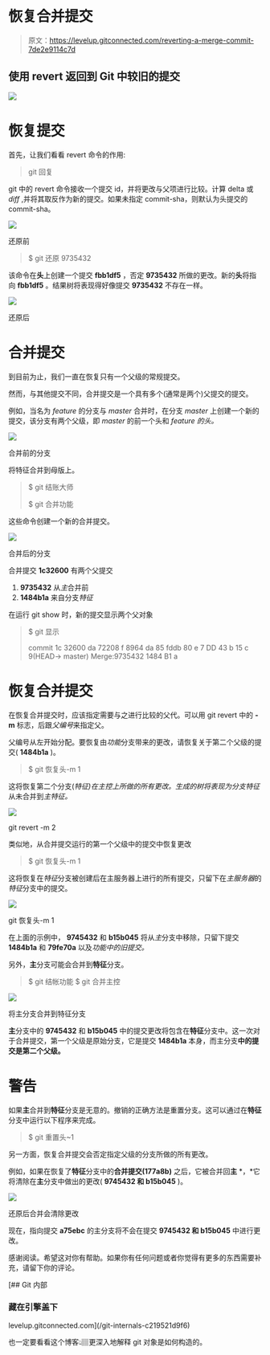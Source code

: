 # 恢复合并提交

> 原文：<https://levelup.gitconnected.com/reverting-a-merge-commit-7de2e9114c7d>

## 使用 revert 返回到 Git 中较旧的提交

![](img/1f61bc56314fc580fb42efa00f4f5036.png)

# 恢复提交

首先，让我们看看 revert 命令的作用:

> git 回复<commit-sha></commit-sha>

git 中的 revert 命令接收一个提交 id，并将更改与父项进行比较。计算 delta 或 *diff* ,并将其取反作为新的提交。如果未指定 commit-sha，则默认为头提交的 commit-sha。

![](img/b9655d814f0c1fe77e660049a7f59b41.png)

还原前

> $ git 还原 9735432

该命令在**头**上创建一个提交 **fbb1df5** ，否定 **9735432** 所做的更改。新的**头**将指向 **fbb1df5** 。结果树将表现得好像提交 **9735432** 不存在一样。

![](img/2a404b32a507ea64f661ac567affdd36.png)

还原后

# 合并提交

到目前为止，我们一直在恢复只有一个父级的常规提交。

然而，与其他提交不同，合并提交是一个具有多个(通常是两个)父提交的提交。

例如，当名为 *feature* 的分支与 *master* 合并时，在分支 *master* 上创建一个新的提交，该分支有两个父级，即 *master* 的前一个头和 *feature 的头。*

![](img/7ff0f3074fe45d242eead6583ab99a7c.png)

合并前的分支

将特征合并到母版上。

> $ git 结账大师
> 
> $ git 合并功能

这些命令创建一个新的合并提交。

![](img/805d2cab4378d5b84226ee81d55cb786.png)

合并后的分支

合并提交 **1c32600** 有两个父提交

1.  **9735432** 从*主*合并前
2.  **1484b1a** 来自分支*特征*

在运行 git show 时，新的提交显示两个父对象

> $ git 显示
> 
> commit 1c 32600 da 72208 f 8964 da 85 fddb 80 e 7 DD 43 b 15 c 9(HEAD-> master)
> Merge:9735432 1484 B1 a

# 恢复合并提交

在恢复合并提交时，应该指定需要与之进行比较的父代。可以用 git revert 中的 **-m** 标志，后跟*父编号*来指定父。

父编号从左开始分配。要恢复由*功能*分支带来的更改，请恢复关于第二个父级的提交( **1484b1a** )。

> $ git 恢复头-m 1

这将恢复第二个分支(*特征)*在*主控上所做的所有更改。*生成的树将表现为分支*特征*从未合并到*主特征。*

![](img/64df52b2d4ecf1fbb711d627c0e972b5.png)

git revert -m 2

类似地，从合并提交运行的第一个父级中的提交中恢复更改

> $ git 恢复头-m 1

这将恢复在*特征*分支被创建后在主服务器上进行的所有提交，只留下在*主服务器*的*特征*分支中的提交。

![](img/988400f630143cfcd49ada4c35b8b4b1.png)

git 恢复头-m 1

在上面的示例中， **9745432** 和 **b15b045** 将从*主*分支中移除，只留下提交 **1484b1a** 和 **79fe70a** 以及*功能中的旧提交。*

另外，**主**分支可能会合并到**特征**分支。

> $ git 结帐功能
> $ git 合并主控

![](img/d5f406db92f53db0f92f260872e89c7b.png)

将主分支合并到特征分支

**主**分支中的 **9745432** 和 **b15b045** 中的提交更改将包含在**特征**分支中。这一次对于合并提交，第一个父级是原始分支，它是提交 **1484b1a** 本身，而主分支**中的提交是第二个父级。**

# 警告

如果**主**合并到**特征**分支是无意的。撤销的正确方法是重置分支。这可以通过在**特征**分支中运行以下程序来完成。

> $ git 重置头~1

另一方面，恢复合并提交会否定指定父级的分支所做的所有更改。

例如，如果在恢复了**特征**分支中的**合并提交(177a8b)** 之后，它被合并回**主** *，*它将清除在**主**分支中做出的更改( **9745432 和 b15b045** )。

![](img/1a6b9de8d97e3a0649ba876839ee14ea.png)

还原后合并会清除更改

现在，指向提交 **a75ebc** 的主分支将不会在提交 **9745432 和 b15b045** 中进行更改。

感谢阅读。希望这对你有帮助。如果你有任何问题或者你觉得有更多的东西需要补充，请留下你的评论。

[](/git-internals-c219521d9f6) [## Git 内部

### 藏在引擎盖下

levelup.gitconnected.com](/git-internals-c219521d9f6) 

也一定要看看这个博客👆🏽更深入地解释 git 对象是如何构造的。
